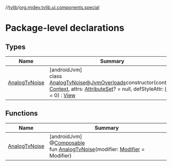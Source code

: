 //[tvlib](../../index.md)/[org.mjdev.tvlib.ui.components.special](index.md)

# Package-level declarations

## Types

| Name | Summary |
|---|---|
| [AnalogTvNoise](-analog-tv-noise/index.md) | [androidJvm]<br>class [AnalogTvNoise](-analog-tv-noise/index.md)@[JvmOverloads](https://kotlinlang.org/api/latest/jvm/stdlib/kotlin.jvm/-jvm-overloads/index.html)constructor(context: [Context](https://developer.android.com/reference/kotlin/android/content/Context.html), attrs: [AttributeSet](https://developer.android.com/reference/kotlin/android/util/AttributeSet.html)? = null, defStyleAttr: [Int](https://kotlinlang.org/api/latest/jvm/stdlib/kotlin/-int/index.html) = 0) : [View](https://developer.android.com/reference/kotlin/android/view/View.html) |

## Functions

| Name | Summary |
|---|---|
| [AnalogTvNoise](-analog-tv-noise.md) | [androidJvm]<br>@[Composable](https://developer.android.com/reference/kotlin/androidx/compose/runtime/Composable.html)<br>fun [AnalogTvNoise](-analog-tv-noise.md)(modifier: [Modifier](https://developer.android.com/reference/kotlin/androidx/compose/ui/Modifier.html) = Modifier) |

